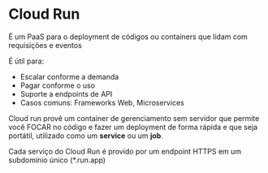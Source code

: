 # Cloud Run

É um PaaS para o deployment de códigos ou containers que lidam com requisições e eventos

É útil para:

- Escalar conforme a demanda
- Pagar conforme o uso
- Suporte a endpoints de API
- Casos comuns: Frameworks Web, Microservices

Cloud run provê um container de gerenciamento sem servidor que permite você FOCAR no código e fazer um deployment de forma rápida e que seja portátil, utilizado como um **service** ou um **job**.

Cada serviço do Cloud Run é provido por um endpoint HTTPS em um subdomínio único (*.run.app)
